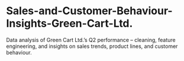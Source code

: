 # Sales-and-Customer-Behaviour-Insights-Green-Cart-Ltd.
Data analysis of Green Cart Ltd.’s Q2 performance – cleaning, feature engineering, and insights on sales trends, product lines, and customer behaviour.
